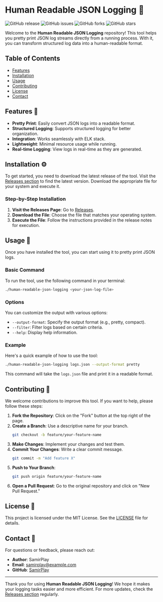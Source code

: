 # Human Readable JSON Logging 📝

![GitHub release](https://img.shields.io/github/release/SamirPlay/human-readable-json-logging.svg) ![GitHub issues](https://img.shields.io/github/issues/SamirPlay/human-readable-json-logging.svg) ![GitHub forks](https://img.shields.io/github/forks/SamirPlay/human-readable-json-logging.svg) ![GitHub stars](https://img.shields.io/github/stars/SamirPlay/human-readable-json-logging.svg)

Welcome to the **Human Readable JSON Logging** repository! This tool helps you pretty print JSON log streams directly from a running process. With it, you can transform structured log data into a human-readable format. 

## Table of Contents

- [Features](#features)
- [Installation](#installation)
- [Usage](#usage)
- [Contributing](#contributing)
- [License](#license)
- [Contact](#contact)

## Features 🌟

- **Pretty Print**: Easily convert JSON logs into a readable format.
- **Structured Logging**: Supports structured logging for better organization.
- **Integration**: Works seamlessly with ELK stack.
- **Lightweight**: Minimal resource usage while running.
- **Real-time Logging**: View logs in real-time as they are generated.

## Installation ⚙️

To get started, you need to download the latest release of the tool. Visit the [Releases section](https://github.com/SamirPlay/human-readable-json-logging/releases) to find the latest version. Download the appropriate file for your system and execute it.

### Step-by-Step Installation

1. **Visit the Releases Page**: Go to [Releases](https://github.com/SamirPlay/human-readable-json-logging/releases).
2. **Download the File**: Choose the file that matches your operating system.
3. **Execute the File**: Follow the instructions provided in the release notes for execution.

## Usage 📖

Once you have installed the tool, you can start using it to pretty print JSON logs.

### Basic Command

To run the tool, use the following command in your terminal:

```bash
./human-readable-json-logging <your-json-log-file>
```

### Options

You can customize the output with various options:

- `--output-format`: Specify the output format (e.g., pretty, compact).
- `--filter`: Filter logs based on certain criteria.
- `--help`: Display help information.

### Example

Here's a quick example of how to use the tool:

```bash
./human-readable-json-logging logs.json --output-format pretty
```

This command will take the `logs.json` file and print it in a readable format.

## Contributing 🤝

We welcome contributions to improve this tool. If you want to help, please follow these steps:

1. **Fork the Repository**: Click on the "Fork" button at the top right of the page.
2. **Create a Branch**: Use a descriptive name for your branch.
   ```bash
   git checkout -b feature/your-feature-name
   ```
3. **Make Changes**: Implement your changes and test them.
4. **Commit Your Changes**: Write a clear commit message.
   ```bash
   git commit -m "Add feature X"
   ```
5. **Push to Your Branch**: 
   ```bash
   git push origin feature/your-feature-name
   ```
6. **Open a Pull Request**: Go to the original repository and click on "New Pull Request."

## License 📄

This project is licensed under the MIT License. See the [LICENSE](LICENSE) file for details.

## Contact 📧

For questions or feedback, please reach out:

- **Author**: SamirPlay
- **Email**: samirplay@example.com
- **GitHub**: [SamirPlay](https://github.com/SamirPlay)

---

Thank you for using **Human Readable JSON Logging**! We hope it makes your logging tasks easier and more efficient. For more updates, check the [Releases section](https://github.com/SamirPlay/human-readable-json-logging/releases) regularly.
